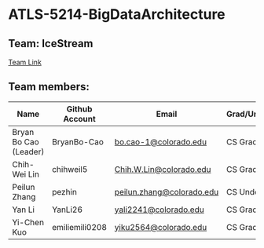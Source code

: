 # ATLS-5214-BigDataArchitecture
## Team: IceStream
[Team Link](https://docs.google.com/spreadsheets/d/1Gv0jFhpdrLyGMqTjAnCv5wOGW3jQOCt-bI6XhQpgD9I/edit)

## Team members:
Name | Github Account | Email | Grad/Undergrad
--- | --- | --- | ---
Bryan Bo Cao (Leader) |	BryanBo-Cao	| bo.cao-1@colorado.edu | CS Grad
Chih-Wei Lin | chihweil5 | Chih.W.Lin@colorado.edu | CS Grad
Peilun Zhang | pezhin	| peilun.zhang@colorado.edu | CS Undergrad																	
Yan Li | YanLi26 | yali2241@colorado.edu| CS Grad
Yi-Chen Kuo |	emiliemili0208 | yiku2564@colorado.edu | CS Grad	
